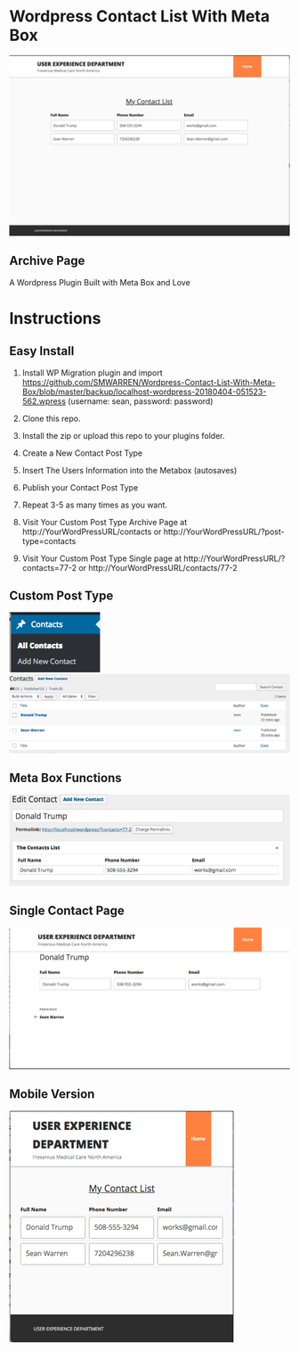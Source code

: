 # Wordpress Contact List With Meta Box

![](https://github.com/SMWARREN/Wordpress-Contact-List-With-Meta-Box/blob/master/screenshots/4.png)
## Archive Page

A Wordpress Plugin Built with Meta Box and Love


# Instructions

## Easy Install 
1. Install WP Migration plugin and import https://github.com/SMWARREN/Wordpress-Contact-List-With-Meta-Box/blob/master/backup/localhost-wordpress-20180404-051523-562.wpress (username: sean, password: password)

1. Clone this repo.
2. Install the zip or upload this repo to your plugins folder.
3. Create a New Contact Post Type
4. Insert The Users Information into the Metabox (autosaves)
5. Publish your Contact Post Type
6. Repeat 3-5 as many times as you want.
7. Visit Your Custom Post Type Archive Page at http://YourWordPressURL/contacts or http://YourWordPressURL/?post-type=contacts
8. Visit Your Custom Post Type Single page at http://YourWordPressURL/?contacts=77-2 or http://YourWordPressURL/contacts/77-2

## Custom Post Type
![](https://github.com/SMWARREN/Wordpress-Contact-List-With-Meta-Box/blob/master/screenshots/1.png)
![](https://github.com/SMWARREN/Wordpress-Contact-List-With-Meta-Box/blob/master/screenshots/2.png)

## Meta Box Functions
![](https://github.com/SMWARREN/Wordpress-Contact-List-With-Meta-Box/blob/master/screenshots/3.png)


## Single Contact Page
![](https://github.com/SMWARREN/Wordpress-Contact-List-With-Meta-Box/blob/master/screenshots/6.png)


## Mobile Version
![](https://github.com/SMWARREN/Wordpress-Contact-List-With-Meta-Box/blob/master/screenshots/5.png)






